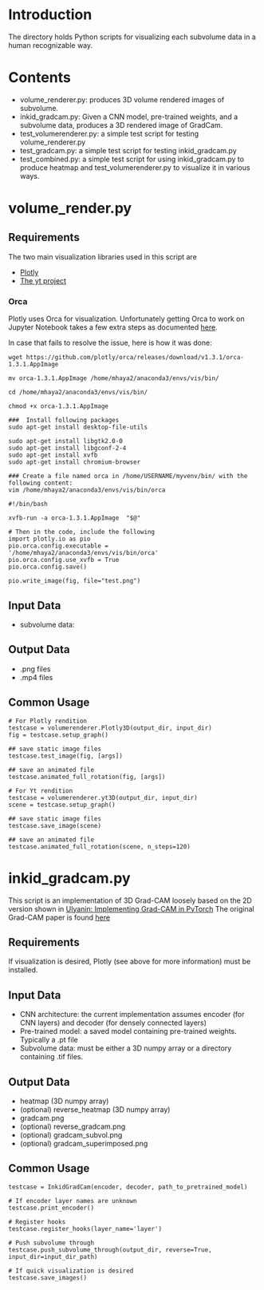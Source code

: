 # Introduction
The directory holds Python scripts for visualizing each subvolume data in a 
human recognizable way. 

# Contents
* volume_renderer.py: produces 3D volume rendered images of subvolume.
* inkid_gradcam.py: Given a CNN model, pre-trained weights, and a subvolume data, produces a 3D rendered image of GradCam.
* test_volumerenderer.py: a simple test script for testing volume_renderer.py
* test_gradcam.py: a simple test script for testing inkid_gradcam.py
* test_combined.py: a simple test script for using inkid_gradcam.py to produce heatmap and test_volumerenderer.py to visualize it in various ways.

# volume_render.py 

## Requirements
The two main visualization libraries used in this script are
* [Plotly](https://plotly.com/python/3d-volume-plots/)
* [The yt project](https://yt-project.org/doc/visualizing/volume_rendering.html)

### Orca
Plotly uses Orca for visualization. Unfortunately getting Orca to work on Jupyter
Notebook takes a few extra steps as documented [here](https://plotly.com/python/orca-management/).

In case that fails to resolve the issue, here is how it was done: 

```
wget https://github.com/plotly/orca/releases/download/v1.3.1/orca-1.3.1.AppImage

mv orca-1.3.1.AppImage /home/mhaya2/anaconda3/envs/vis/bin/

cd /home/mhaya2/anaconda3/envs/vis/bin/

chmod +x orca-1.3.1.AppImage

###  Install following packages
sudo apt-get install desktop-file-utils

sudo apt-get install libgtk2.0-0 
sudo apt-get install libgconf-2-4 
sudo apt-get install xvfb
sudo apt-get install chromium-browser

### Create a file named orca in /home/USERNAME/myvenv/bin/ with the following content:
vim /home/mhaya2/anaconda3/envs/vis/bin/orca

#!/bin/bash

xvfb-run -a orca-1.3.1.AppImage  "$@"

# Then in the code, include the following
import plotly.io as pio
pio.orca.config.executable = '/home/mhaya2/anaconda3/envs/vis/bin/orca'
pio.orca.config.use_xvfb = True
pio.orca.config.save()

pio.write_image(fig, file="test.png")

```

## Input Data
* subvolume data: 

## Output Data
* .png files
* .mp4 files

## Common Usage
```
# For Plotly rendition
testcase = volumerenderer.Plotly3D(output_dir, input_dir)
fig = testcase.setup_graph()

## save static image files
testcase.test_image(fig, [args])

## save an animated file
testcase.animated_full_rotation(fig, [args])

# For Yt rendition
testcase = volumerenderer.yt3D(output_dir, input_dir)
scene = testcase.setup_graph()

## save static image files
testcase.save_image(scene)

## save an animated file
testcase.animated_full_rotation(scene, n_steps=120)
```

# inkid_gradcam.py
This script is an implementation of 3D Grad-CAM loosely based on the 2D version shown in [Ulyanin: Implementing Grad-CAM in PyTorch](https://medium.com/@stepanulyanin/implementing-grad-cam-in-pytorch-ea0937c31e82)  The original Grad-CAM paper is found [here](https://arxiv.org/abs/1610.02391)

## Requirements
If visualization is desired, Plotly (see above for more information) must be installed.

## Input Data
* CNN architecture: the current implementation assumes encoder (for CNN layers) and decoder (for densely connected layers)
* Pre-trained model: a saved model containing pre-trained weights. Typically a .pt file
* Subvolume data: must be either a 3D numpy array or a directory containing .tif files.

## Output Data
* heatmap (3D numpy array)
* (optional) reverse_heatmap (3D numpy array)
* gradcam.png
* (optional) reverse_gradcam.png
* (optional) gradcam_subvol.png
* (optional) gradcam_superimposed.png


## Common Usage
```
testcase = InkidGradCam(encoder, decoder, path_to_pretrained_model)

# If encoder layer names are unknown
testcase.print_encoder()

# Register hooks
testcase.register_hooks(layer_name='layer')

# Push subvolume through
testcase.push_subvolume_through(output_dir, reverse=True, input_dir=input_dir_path)

# If quick visualization is desired
testcase.save_images()
```
